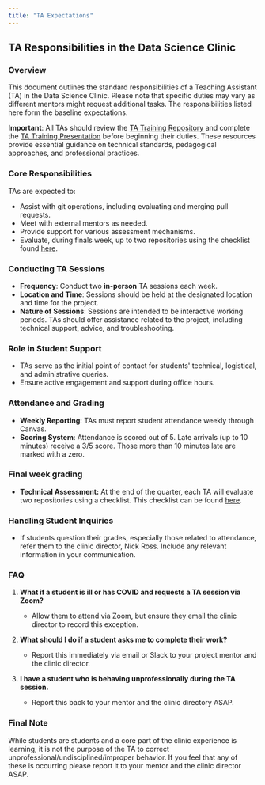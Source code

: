 ```yaml
---
title: "TA Expectations"
---
```


## TA Responsibilities in the Data Science Clinic

### Overview
This document outlines the standard responsibilities of a Teaching Assistant (TA) in the Data Science Clinic. Please note that specific duties may vary as different mentors might request additional tasks. The responsibilities listed here form the baseline expectations.

**Important**: All TAs should review the [TA Training Repository](https://github.com/dsi-clinic/ta-training) and complete the [TA Training Presentation](https://dsi-clinic.github.io/ta-training/) before beginning their duties. These resources provide essential guidance on technical standards, pedagogical approaches, and professional practices.

### Core Responsibilities
TAs are expected to:

- Assist with git operations, including evaluating and merging pull requests.
- Meet with external mentors as needed.
- Provide support for various assessment mechanisms.
- Evaluate, during finals week, up to two repositories using the checklist found [here](../rubrics/final-technical-cleanup.md).

### Conducting TA Sessions

- **Frequency**: Conduct two **in-person** TA sessions each week.
- **Location and Time**: Sessions should be held at the designated location and time for the project.
- **Nature of Sessions**: Sessions are intended to be interactive working periods. TAs should offer assistance related to the project, including technical support, advice, and troubleshooting.

### Role in Student Support

- TAs serve as the initial point of contact for students' technical, logistical, and administrative queries.
- Ensure active engagement and support during office hours.

### Attendance and Grading

- **Weekly Reporting**: TAs must report student attendance weekly through Canvas.
- **Scoring System**: Attendance is scored out of 5. Late arrivals (up to 10 minutes) receive a 3/5 score. Those more than 10 minutes late are marked with a zero.

### Final week grading

- **Technical Assessment:** At the end of the quarter, each TA will evaluate two repositories using a checklist. This checklist can be found [here](../rubrics/final-technical-cleanup.md).

### Handling Student Inquiries

- If students question their grades, especially those related to attendance, refer them to the clinic director, Nick Ross. Include any relevant information in your communication.

### FAQ

1. **What if a student is ill or has COVID and requests a TA session via Zoom?**
   
   - Allow them to attend via Zoom, but ensure they email the clinic director to record this exception.

2. **What should I do if a student asks me to complete their work?**
   
   - Report this immediately via email or Slack to your project mentor and the clinic director.


3. **I have a student who is behaving unprofessionally during the TA session.**

    - Report this back to your mentor and the clinic directory ASAP. 

### Final Note

While students are students and a core part of the clinic experience is learning, it is not the purpose of the TA to correct unprofessional/undisciplined/improper behavior. If you feel that any of these is occurring please report it to your mentor and the clinic director ASAP.
